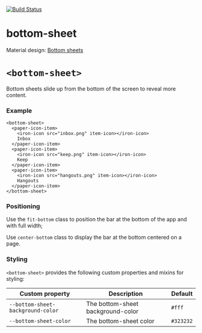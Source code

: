 [![Build Status](https://travis-ci.org/advanced-rest-client/bottom-sheet.svg?branch=stage)](https://travis-ci.org/advanced-rest-client/bottom-sheet)  

# bottom-sheet

Material design: [Bottom sheets](https://material.google.com/components/bottom-sheets.html#)

# `<bottom-sheet>`
Bottom sheets slide up from the bottom of the screen to reveal more content.

### Example
```
<bottom-sheet>
  <paper-icon-item>
    <iron-icon src="inbox.png" item-icon></iron-icon>
    Inbox
  </paper-icon-item>
  <paper-icon-item>
    <iron-icon src="keep.png" item-icon></iron-icon>
    Keep
  </paper-icon-item>
  <paper-icon-item>
    <iron-icon src="hangouts.png" item-icon></iron-icon>
    Hangouts
  </paper-icon-item>
</bottom-sheet>
```

### Positioning
Use the `fit-bottom` class to position the bar at the bottom of the app and with full width;

Use `center-bottom` class to display the bar at the bottom centered on a page.


### Styling
`<bottom-sheet>` provides the following custom properties and mixins for styling:

Custom property | Description | Default
----------------|-------------|----------
`--bottom-sheet-background-color` | The bottom-sheet background-color | `#fff`
`--bottom-sheet-color` | The bottom-sheet color | `#323232`

